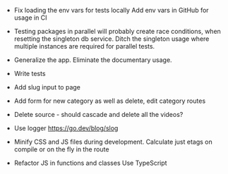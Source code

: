 
* Fix loading the env vars for tests locally
  Add env vars in GitHub for usage in CI

* Testing packages in parallel will probably
  create race conditions, when resetting the singleton db service.
  Ditch the singleton usage where multiple instances are required
  for parallel tests.

* Generalize the app.
  Eliminate the documentary usage.

* Write tests
  
* Add slug input to page
* Add form for new category as well as delete, edit category routes
* Delete source - should cascade and delete all the videos?

* Use logger
  https://go.dev/blog/slog

* Minify CSS and JS files during development.
  Calculate just etags on compile or on the fly in the route

* Refactor JS in functions and classes
  Use TypeScript
